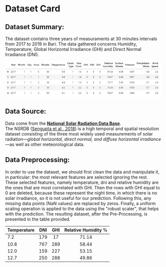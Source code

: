 # Dataset Card

## Dataset Summary:
The dataset contains three years of measuraments at 30 minutes intervals from 2017 to 2019 in Bari. The data gathered concerns Humidity,
Temperature, Global Horizontal Irradiance (GHI) and Direct Normal Irradiance (DNI).

![Dataset](DatasetView.JPG)


## Data Source:
Data come from the [**National Solar Radiation Data Base**](https://nsrdb.nrel.gov/data-viewer). \
The NSRDB ([Sengupta et al., 2018](https://doi.org/10.1016/j.rser.2018.03.003)) is a high temporal and spatial resolution dataset consisting of the three most widely used measurements of solar radiation—*global horizontal, direct normal, and diffuse horizontal irradiance*—as well as other meteorological data. 


## Data Preprocessing:
In order to use the dataset, we should first clean the data and manipulate it, in particular: the most relevant features are selected ignoring the rest. These selected features, namely temperature, dni and relative humidity 
are the ones that are most correlated with GHI.
Then the rows with GHI equal to 0 are deleted, because these represent the night time, in which there is no solar irradiance, so it is not useful for our prediction.
Following this, any missing data points (NaN values) are replaced by zeros. Finally, a uniform scaling operation is applied to the data using the "robust scaler", that helps with the prediction. 
The resulting dataset, after the Pre-Processing, is presented in the table provided.


| Temperature  | DNI | GHI | Relative Humidity %
| --------- |:-------------:|:-------------:|:-------------:|
| 7.2      | 179    | 17     | 71.14 | 
| 10.8      | 767    | 289     | 58.44 | 
| 12.0      |  159   | 227     | 53.15 |
| 12.7     | 250     | 288     | 49.86 |